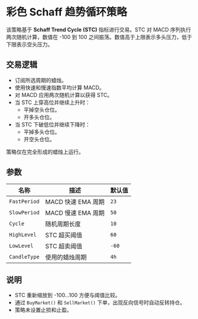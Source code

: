 # 彩色 Schaff 趋势循环策略

该策略基于 **Schaff Trend Cycle (STC)** 指标进行交易。STC 对 MACD 序列执行两次随机计算，数值在 -100 到 100 之间振荡。数值高于上限表示多头压力，低于下限表示空头压力。

## 交易逻辑

- 订阅所选周期的蜡烛。
- 使用快速和慢速指数平均计算 MACD。
- 对 MACD 应用两次随机计算以获得 STC。
- 当 STC 上穿高位并继续上升时：
  - 平掉空头仓位。
  - 开多头仓位。
- 当 STC 下破低位并继续下降时：
  - 平掉多头仓位。
  - 开空头仓位。

策略仅在完全形成的蜡烛上运行。

## 参数

| 名称 | 描述 | 默认值 |
|------|------|--------|
| `FastPeriod` | MACD 快速 EMA 周期 | `23` |
| `SlowPeriod` | MACD 慢速 EMA 周期 | `50` |
| `Cycle` | 随机周期长度 | `10` |
| `HighLevel` | STC 超买阈值 | `60` |
| `LowLevel` | STC 超卖阈值 | `-60` |
| `CandleType` | 使用的蜡烛周期 | `4h` |

## 说明

- STC 重新缩放到 -100…100 方便与阈值比较。
- 通过 `BuyMarket()` 和 `SellMarket()` 下单，出现反向信号时自动反转持仓。
- 策略未设置止损和止盈。
